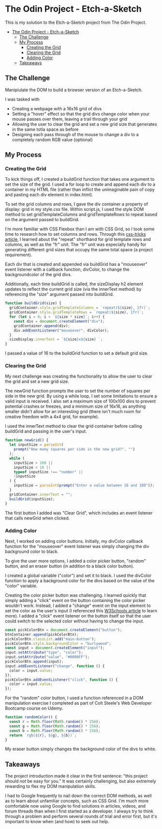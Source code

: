 # The Odin Project - Etch-a-Sketch

This is my solution to the Etch-a-Sketch project from The Odin Project.

- [The Odin Project - Etch-a-Sketch](#the-odin-project---etch-a-sketch)
  - [The Challenge](#the-challenge)
  - [My Process](#my-process)
    - [Creating the Grid](#creating-the-grid)
    - [Clearing the Grid](#clearing-the-grid)
    - [Adding Color](#adding-color)
  - [Takeaways](#takeaways)

## The Challenge

Manipiulate the DOM to build a browser version of an Etch-a-Sketch.

I was tasked with

- Creating a webpage with a 16x16 grid of divs
- Setting a "hover" effect so that the grid divs change color when your mouse passes over them, leaving a trail through your grid
- Allowing the user to clear the grid and set a new grid size that generates in the same totla space as before
- Designing each pass through of the mouse to change a div to a completely random RGB value (optional)

## My Process

### Creating the Grid

To kick things off, I created a buildGrid function that takes one argument to set the size of the grid. I used a for loop to create and append each div to a container in my HTML file (rather than inflict the unimaginable pain of copy and pasting each div element in index.html).

To set the grid columns and rows, I gave the div container a property of display: grid in my style.css file. Within script.js, I used the style DOM method to set gridTemplateColumns and gridTemplateRows to repeat based on the argument passed to buildGrid.

I'm more familiar with CSS Flexbox than I am with CSS Grid, so I took some time to research how to set columns and rows. Through this [css-tricks article](https://css-tricks.com/introduction-fr-css-unit/), I learned about the "repeat" shorthand for grid template rows and columns, as well as the "fr" unit. The "fr" unit was especially handy for generating different grid sizes that occupy the same total space (a project requirement).

Each div that is created and appended via buildGrid has a "mouseover" event listener with a callback function, divColor, to change the backgroundcolor of the grid divs.

Additionally, each time buildGrid is called, the sizeDisplay h2 element updates to reflect the current grid size (via the innerText method) by referencing the "size" argument passed into buildGrid.

```javascript
function buildGrid(size) {
  gridContainer.style.gridTemplateColumns = `repeat(${size}, 1fr)`;
  gridContainer.style.gridTemplateRows = `repeat(${size}, 1fr)`;
  for (let i = 0; i < `${size * size}`; i++) {
    const div = document.createElement("div");
    gridContainer.append(div);
    div.addEventListener("mouseover", divColor);
  }
  sizeDisplay.innerText = `${size}x${size} `;
}
```

I passed a value of 16 to the buildGrid function to set a default grid size.

### Clearing the Grid

My next challenge was creating the functionality to allow the user to clear the grid and set a new grid size.

The newGrid function prompts the user to set the number of squares per side in the new grid. By using a while loop, I set some limitations to ensure a valid input is received. I also set a maximum size of 100x100 divs to prevent potential crashes or freezes, and a minimum size of 16x16, as anything smaller didn't allow for an interesting grid (there isn't much room for creative freedom with a 4x4 grid, for example).

I used the innerText method to clear the grid container before calling buildGrid and passing in the user's input.

```javascript
function newGrid() {
  let inputSize = parseInt(
    prompt("How many squares per side in the new grid?", "")
  );
  while (
    inputSize > 100 ||
    inputSize < 16 ||
    typeof inputSize !== "number" ||
    !inputSize
  ) {
    inputSize = parseInt(prompt("Enter a value between 16 and 100"));
  }
  gridContainer.innerText = "";
  buildGrid(inputSize);
}
```

The first button I added was "Clear Grid", which includes an event listener that calls newGrid when clicked.

### Adding Color

Next, I worked on adding color buttons. Initially, my divColor callback function for the "mouseover" event listener was simply changing the div background color to black.

To give the user more options, I added a color picker button, "random" button, and an eraser button (in addition to a black color button).

I created a global variable ("color") and set it to black. I used the divColor function to apply a background color for the divs based on the value of the "color" variable.

Creating the color picker button was challenging. I learned quickly that simply adding a "click" event on the button containing the color picker wouldn't work. Instead, I added a "change" event on the input element to set the color as the user's input (I referenced this [W3Schools article](https://www.w3schools.com/jsref/event_onchange.asp) to learn more). I added a "click" event listener on the button itself so that the user could switch to the selected color without having to change the input.

```javascript
const pickColorBtn = document.createElement("button");
btnContainer.append(pickColorBtn);
pickColorBtn.classList.add("main-button");
pickColorBtn.style.backgroundColor = "burlywood";
const input = document.createElement("input");
input.setAttribute("type", "color");
input.setAttribute("value", "#0000FF");
pickColorBtn.append(input);
input.addEventListener("change", function () {
  color = input.value;
});
pickColorBtn.addEventListener("click", function () {
  color = input.value;
});
```

For the "random" color button, I used a function referenced in a DOM manipulation exercise I completed as part of Colt Steele's Web Developer Bootcamp course on Udemy.

```javascript
function randomColor() {
  const r = Math.floor(Math.random() * 256);
  const g = Math.floor(Math.random() * 256);
  const b = Math.floor(Math.random() * 256);
  return `rgb(${r}, ${g}, ${b})`;
}
```

My eraser button simply changes the background color of the divs to white.

## Takeaways

The project introduction made it clear in the first sentence: "this project should _not_ be easy for you." It was certainly challenging, but also extremely rewarding to flex my DOM manipulation skills.

I had to Google frequently to nail down the correct DOM methods, as well as to learn about unfamiliar concepts, such as CSS Grid. I'm much more comfortable now using Google to find solutions in articles, videos, and forum threads than when I first started as a developer. I always try to think through a problem and perform several rounds of trial and error first, but it's important to know when (and how) to seek out help.
